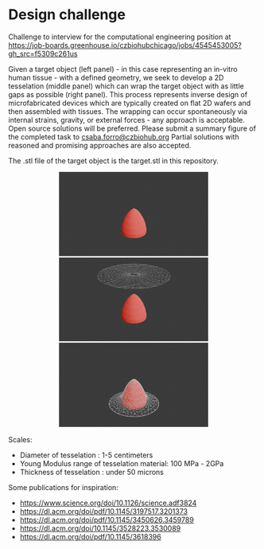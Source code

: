 # Design challenge
Challenge to interview for the computational engineering position at https://job-boards.greenhouse.io/czbiohubchicago/jobs/4545453005?gh_src=f5309c261us 

Given a target object (left panel) - in this case representing an in-vitro human tissue - with a defined geometry, we seek to develop a 2D tesselation (middle panel) which can wrap the target object with as little gaps as possible (right panel). This process represents inverse design of microfabricated devices which are typically created on flat 2D wafers and then assembled with tissues. The wrapping can occur spontaneously via internal strains, gravity, or external forces - any approach is acceptable. Open source solutions will be preferred. Please submit a summary figure of the completed task to csaba.forro@czbiohub.org 
Partial solutions with reasoned and promising approaches are also accepted.

The .stl file of the target object is the target.stl in this repository.

<p align="center">
  <img src="https://github.com/sciforro/challenge/blob/main/Tobj1.png" width="300" title="Target">
  <img src="https://github.com/sciforro/challenge/blob/main/Tobj2.png" width="300" title="2D object">
  <img src="https://github.com/sciforro/challenge/blob/main/Tobj3.png" width="300" title="Wrapping">
</p>

Scales:
- Diameter of tesselation : 1-5 centimeters
- Young Modulus range of tesselation material: 100 MPa - 2GPa
- Thickness of tesselation : under 50 microns

Some publications for inspiration:
- https://www.science.org/doi/10.1126/science.adf3824
- https://dl.acm.org/doi/pdf/10.1145/3197517.3201373
- https://dl.acm.org/doi/pdf/10.1145/3450626.3459789
- https://dl.acm.org/doi/10.1145/3528223.3530089
- https://dl.acm.org/doi/pdf/10.1145/3618396
